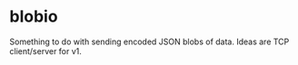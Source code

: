 blobio
======

Something to do with sending encoded JSON blobs of data. Ideas are TCP client/server for v1.
